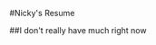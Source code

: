 #Nicky's Resume

##I don't really have much right now

<!-- Northeastern Class of 2028. Working on just getting the basics down rn.
--!>